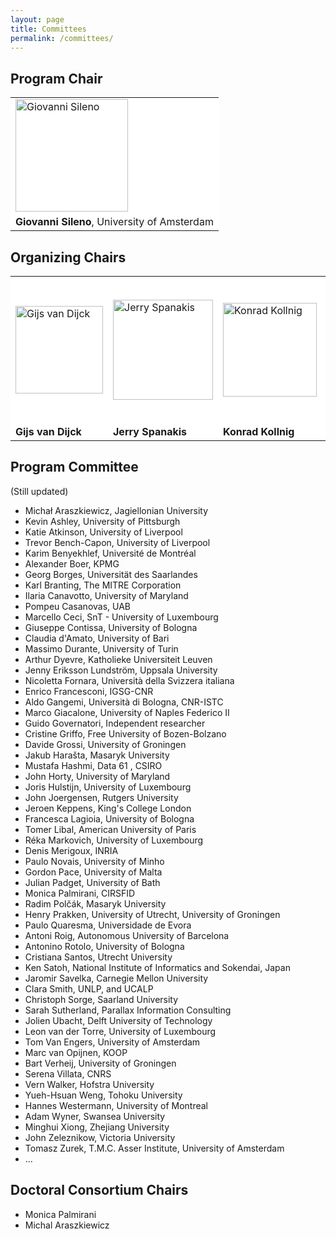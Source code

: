 ```yaml
---
layout: page
title: Committees
permalink: /committees/
---
```


## Program Chair 

<table>
<tr style="background-color: white;">
  <td style="border-color: white;">
    <img alt="Giovanni Sileno" src="https://jurix23.maastrichtlawtech.eu/assets/giovanni.jpg" width="180px" />
  </td>
</tr>
<tr style="background-color: white;">
  <td style="border-color: white;">
    <strong>Giovanni Sileno</strong>, University of Amsterdam
  </td>
</tr>
</table>

## Organizing Chairs 

<table>
<tr style="background-color: white;">
  <td style="border-color: white;"> <img alt="Gijs van Dijck" src="https://jurix23.maastrichtlawtech.eu/assets/gijs.jpg" width="140px" /> </td>
  <td style="border-color: white;"> <img alt="Jerry Spanakis" src="https://jurix23.maastrichtlawtech.eu/assets/jerry.png" width="160px" /> </td>
  <td style="border-color: white;"> <img alt="Konrad Kollnig" src="https://jurix23.maastrichtlawtech.eu/assets/konrad.jpg" width="150px" /> </td>
  <td style="border-color: white;"> <img alt="Aurelia Tamo-Larrieux" src="https://jurix23.maastrichtlawtech.eu/assets/aurelia.jpg" width="230px" /> </td>
</tr>
<tr style="background-color: white;">
  <td style="border-color: white;"> <strong>Gijs van Dijck</strong> </td>
  <td style="border-color: white;"> <strong>Jerry Spanakis</strong> </td>
  <td style="border-color: white;"> <strong>Konrad Kollnig</strong> </td>
  <td style="border-color: white;"> <strong>Aurelia Tamo-Larrieux</strong> </td>
</tr>
</table>

## Program Committee 

(Still updated)

- Michał Araszkiewicz, Jagiellonian University
- Kevin Ashley, University of Pittsburgh
- Katie Atkinson, University of Liverpool
- Trevor Bench-Capon, University of Liverpool
- Karim Benyekhlef, Université de Montréal
- Alexander Boer, KPMG
- Georg Borges, Universität des Saarlandes
- Karl Branting, The MITRE Corporation
- Ilaria Canavotto, University of Maryland
- Pompeu Casanovas, UAB
- Marcello Ceci, SnT - University of Luxembourg
- Giuseppe Contissa, University of Bologna
- Claudia d'Amato, University of Bari
- Massimo Durante, University of Turin
- Arthur Dyevre, Katholieke Universiteit Leuven
- Jenny Eriksson Lundström, Uppsala University
- Nicoletta Fornara, Università della Svizzera italiana
- Enrico Francesconi, IGSG-CNR
- Aldo Gangemi, Università di Bologna, CNR-ISTC
- Marco Giacalone, University of Naples Federico II
- Guido Governatori, Independent researcher
- Cristine Griffo, Free University of Bozen-Bolzano
- Davide Grossi, University of Groningen
- Jakub Harašta, Masaryk University
- Mustafa Hashmi, Data 61 , CSIRO
- John Horty, University of Maryland 
- Joris Hulstijn, University of Luxembourg
- John Joergensen, Rutgers University
- Jeroen Keppens, King's College London
- Francesca Lagioia, University of Bologna
- Tomer Libal, American University of Paris
- Réka Markovich, University of Luxembourg
- Denis Merigoux, INRIA
- Paulo Novais, University of Minho
- Gordon Pace, University of Malta
- Julian Padget, University of Bath
- Monica Palmirani, CIRSFID
- Radim Polčák, Masaryk University
- Henry Prakken, University of Utrecht, University of Groningen
- Paulo Quaresma, Universidade de Evora
- Antoni Roig, Autonomous University of Barcelona
- Antonino Rotolo, University of Bologna
- Cristiana Santos, Utrecht University
- Ken Satoh, National Institute of Informatics and Sokendai, Japan
- Jaromir Savelka, Carnegie Mellon University
- Clara Smith, UNLP, and UCALP
- Christoph Sorge, Saarland University
- Sarah Sutherland, Parallax Information Consulting
- Jolien Ubacht, Delft University of Technology
- Leon van der Torre, University of Luxembourg
- Tom Van Engers, University of Amsterdam
- Marc van Opijnen, KOOP
- Bart Verheij, University of Groningen
- Serena Villata, CNRS
- Vern Walker, Hofstra University
- Yueh-Hsuan Weng, Tohoku University
- Hannes Westermann, University of Montreal
- Adam Wyner, Swansea University
- Minghui Xiong, Zhejiang University
- John Zeleznikow, Victoria University
- Tomasz Zurek, T.M.C. Asser Institute, University of Amsterdam
- ...

## Doctoral Consortium Chairs 

- Monica Palmirani
- Michal Araszkiewicz


